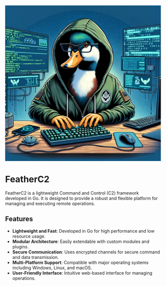 ![image search api](https://raw.githubusercontent.com/QuackTheCode/FeatherC2/main/images/Feather%20C2.webp)

# FeatherC2

FeatherC2 is a lightweight Command and Control (C2) framework developed in Go. It is designed to provide a robust and flexible platform for managing and executing remote operations.

## Features

- **Lightweight and Fast**: Developed in Go for high performance and low resource usage.
- **Modular Architecture**: Easily extendable with custom modules and plugins.
- **Secure Communication**: Uses encrypted channels for secure command and data transmission.
- **Multi-Platform Support**: Compatible with major operating systems including Windows, Linux, and macOS.
- **User-Friendly Interface**: Intuitive web-based interface for managing operations.
